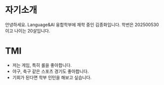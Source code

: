 # 자기소개
안녕하세요. Language&AI 융합학부에 재학 중인 김종화입니다. 학번은 202500530이고 나이는 20살입니다.

# TMI
- 저는 게임, 특히 롤을 좋아합니다.
- 야구, 축구 같은 스포츠 경기도 좋아합니다.
- 기회가 된다면 학부 인턴을 해보고 싶습니다.
